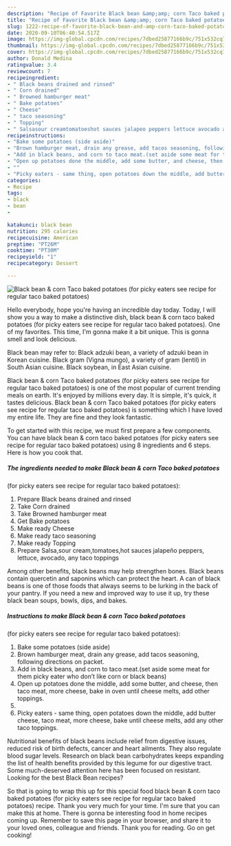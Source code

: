 ```yaml
---
description: "Recipe of Favorite Black bean &amp;amp; corn Taco baked potatoes  (for picky eaters see recipe for regular taco baked potatoes)"
title: "Recipe of Favorite Black bean &amp;amp; corn Taco baked potatoes  (for picky eaters see recipe for regular taco baked potatoes)"
slug: 1222-recipe-of-favorite-black-bean-and-amp-corn-taco-baked-potatoes-for-picky-eaters-see-recipe-for-regular-taco-baked-potatoes
date: 2020-09-10T06:40:54.517Z
image: https://img-global.cpcdn.com/recipes/7dbed25877166b9c/751x532cq70/black-bean-corn-taco-baked-potatoes-for-picky-eaters-see-recipe-for-regular-taco-baked-potatoes-recipe-main-photo.jpg
thumbnail: https://img-global.cpcdn.com/recipes/7dbed25877166b9c/751x532cq70/black-bean-corn-taco-baked-potatoes-for-picky-eaters-see-recipe-for-regular-taco-baked-potatoes-recipe-main-photo.jpg
cover: https://img-global.cpcdn.com/recipes/7dbed25877166b9c/751x532cq70/black-bean-corn-taco-baked-potatoes-for-picky-eaters-see-recipe-for-regular-taco-baked-potatoes-recipe-main-photo.jpg
author: Donald Medina
ratingvalue: 3.4
reviewcount: 7
recipeingredient:
- " Black beans drained and rinsed"
- " Corn drained"
- " Browned hamburger meat"
- " Bake potatoes"
- " Cheese"
- " taco seasoning"
- " Topping"
- " Salsasour creamtomatoeshot sauces jalapeo peppers lettuce avocado any taco toppings"
recipeinstructions:
- "Bake some potatoes (side aside)"
- "Brown hamburger meat, drain any grease, add tacos seasoning, following directions on packet."
- "Add in black beans, and corn to taco meat.(set aside some meat for them picky eater who don’t like corn or black beans)"
- "Open up potatoes done the middle, add some butter, and cheese, then taco meat, more cheese, bake in oven until cheese melts, add other toppings."
- ""
- "Picky eaters - same thing, open potatoes down the middle, add butter cheese, taco meat, more cheese, bake until cheese melts, add any other taco toppings."
categories:
- Recipe
tags:
- black
- bean
- 

katakunci: black bean  
nutrition: 295 calories
recipecuisine: American
preptime: "PT26M"
cooktime: "PT30M"
recipeyield: "1"
recipecategory: Dessert

---
```



![Black bean &amp; corn Taco baked potatoes 
(for picky eaters see recipe for regular taco baked potatoes)](https://img-global.cpcdn.com/recipes/7dbed25877166b9c/751x532cq70/black-bean-corn-taco-baked-potatoes-for-picky-eaters-see-recipe-for-regular-taco-baked-potatoes-recipe-main-photo.jpg)

Hello everybody, hope you're having an incredible day today. Today, I will show you a way to make a distinctive dish, black bean &amp; corn taco baked potatoes 
(for picky eaters see recipe for regular taco baked potatoes). One of my favorites. This time, I'm gonna make it a bit unique. This is gonna smell and look delicious.

Black bean may refer to: Black adzuki bean, a variety of adzuki bean in Korean cuisine. Black gram (Vigna mungo), a variety of gram (lentil) in South Asian cuisine. Black soybean, in East Asian cuisine.

Black bean &amp; corn Taco baked potatoes 
(for picky eaters see recipe for regular taco baked potatoes) is one of the most popular of current trending meals on earth. It's enjoyed by millions every day. It is simple, it's quick, it tastes delicious. Black bean &amp; corn Taco baked potatoes 
(for picky eaters see recipe for regular taco baked potatoes) is something which I have loved my entire life. They are fine and they look fantastic.


To get started with this recipe, we must first prepare a few components. You can have black bean &amp; corn taco baked potatoes 
(for picky eaters see recipe for regular taco baked potatoes) using 8 ingredients and 6 steps. Here is how you cook that.

<!--inarticleads1-->

##### The ingredients needed to make Black bean &amp; corn Taco baked potatoes 
(for picky eaters see recipe for regular taco baked potatoes):

1. Prepare  Black beans drained and rinsed
1. Take  Corn drained
1. Take  Browned hamburger meat
1. Get  Bake potatoes
1. Make ready  Cheese
1. Make ready  taco seasoning
1. Make ready  Topping
1. Prepare  Salsa,sour cream,tomatoes,hot sauces jalapeño peppers, lettuce, avocado, any taco toppings


Among other benefits, black beans may help strengthen bones. Black beans contain quercetin and saponins which can protect the heart. A can of black beans is one of those foods that always seems to be lurking in the back of your pantry. If you need a new and improved way to use it up, try these black bean soups, bowls, dips, and bakes. 

<!--inarticleads2-->

##### Instructions to make Black bean &amp; corn Taco baked potatoes 
(for picky eaters see recipe for regular taco baked potatoes):

1. Bake some potatoes (side aside)
1. Brown hamburger meat, drain any grease, add tacos seasoning, following directions on packet.
1. Add in black beans, and corn to taco meat.(set aside some meat for them picky eater who don’t like corn or black beans)
1. Open up potatoes done the middle, add some butter, and cheese, then taco meat, more cheese, bake in oven until cheese melts, add other toppings.
1. 
1. Picky eaters - same thing, open potatoes down the middle, add butter cheese, taco meat, more cheese, bake until cheese melts, add any other taco toppings.


Nutritional benefits of black beans include relief from digestive issues, reduced risk of birth defects, cancer and heart ailments. They also regulate blood sugar levels. Research on black bean carbohydrates keeps expanding the list of health benefits provided by this legume for our digestive tract. Some much-deserved attention here has been focused on resistant. Looking for the best Black Bean recipes? 

So that is going to wrap this up for this special food black bean &amp; corn taco baked potatoes 
(for picky eaters see recipe for regular taco baked potatoes) recipe. Thank you very much for your time. I'm sure that you can make this at home. There is gonna be interesting food in home recipes coming up. Remember to save this page in your browser, and share it to your loved ones, colleague and friends. Thank you for reading. Go on get cooking!
